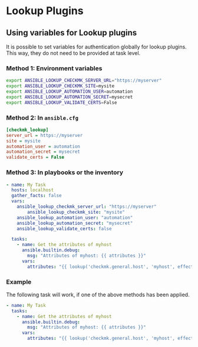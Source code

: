 # Lookup Plugins

## Using variables for Lookup plugins
It is possible to set variables for authentication globally for lookup plugins.
This way, they do not need to be provided at task level.

### Method 1: Environment variables
```bash
export ANSIBLE_LOOKUP_CHECKMK_SERVER_URL="https://myserver"
export ANSIBLE_LOOKUP_CHECKMK_SITE=mysite
export ANSIBLE_LOOKUP_AUTOMATION_USER=automation
export ANSIBLE_LOOKUP_AUTOMATION_SECRET=mysecret
export ANSIBLE_LOOKUP_VALIDATE_CERTS=False
```

### Method 2: In `ansible.cfg`
```ini
[checkmk_lookup]
server_url = https://myserver
site = mysite
automation_user = automation
automation_secret = mysecret
validate_certs = False

```

### Method 3: In playbooks or the inventory
```yaml
- name: My Task
  hosts: localhost
  gather_facts: false
  vars:
    ansible_lookup_checkmk_server_url: "https://myserver"
        ansible_lookup_checkmk_site: "mysite"
    ansible_lookup_automation_user: "automation"
    ansible_lookup_automation_secret: "mysecret"
    ansible_lookup_validate_certs: false

  tasks:
    - name: Get the attributes of myhost
      ansible.builtin.debug:
        msg: "Attributes of myhost: {{ attributes }}"
      vars:
        attributes: "{{ lookup('checkmk.general.host', 'myhost', effective_attributes=True) }}"
```

### Example
The following task will work, if one of the above methods has been applied.
```yaml
- name: My Task
  tasks:
    - name: Get the attributes of myhost
      ansible.builtin.debug:
        msg: "Attributes of myhost: {{ attributes }}"
      vars:
        attributes: "{{ lookup('checkmk.general.host', 'myhost', effective_attributes=True) }}"
```
